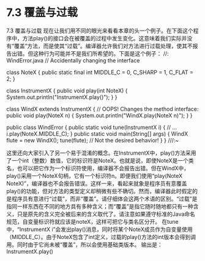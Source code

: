 # 7.3 覆盖与过载


7.3 覆盖与过载
现在让我们用不同的眼光来看看本章的头一个例子。在下面这个程序中，方法play()的接口会在被覆盖的过程中发生变化。这意味着我们实际并没有“覆盖”方法，而是使其“过载”。编译器允许我们对方法进行过载处理，使其不报告出错。但这种行为可能并不是我们所希望的。下面是这个例子：
//: WindError.java 
// Accidentally changing the interface

class NoteX {
  public static final int
    MIDDLE_C = 0, C_SHARP = 1, C_FLAT = 2;
}

class InstrumentX {
  public void play(int NoteX) {
    System.out.println("InstrumentX.play()");
  }
}

class WindX extends InstrumentX {
  // OOPS! Changes the method interface:
  public void play(NoteX n) {
    System.out.println("WindX.play(NoteX n)");
  }
}

public class WindError {
  public static void tune(InstrumentX i) {
    // ...
    i.play(NoteX.MIDDLE_C);
  }
  public static void main(String[] args) {
    WindX flute = new WindX();
    tune(flute); // Not the desired behavior!
  }
} ///:~

这里还向大家引入了另一个易于混淆的概念。在InstrumentX中，play()方法采用了一个int（整数）数值，它的标识符是NoteX。也就是说，即使NoteX是一个类名，也可以把它作为一个标识符使用，编译器不会报告出错。但在WindX中，play()采用一个NoteX句柄，它有一个标识符n。即便我们使用“play(NoteX NoteX)”，编译器也不会报告错误。这样一来，看起来就象是程序员有意覆盖play()的功能，但对方法的类型定义却稍微有些不确切。然而，编译器此时假定的是程序员有意进行“过载”，而非“覆盖”。请仔细体会这两个术语的区别。“过载”是指同一样东西在不同的地方具有多种含义；而“覆盖”是指它随时随地都只有一种含义，只是原先的含义完全被后来的含义取代了。请注意如果遵守标准的Java命名规范，自变量标识符就应该是noteX，这样可把它与类名区分开。
在tune中，“InstrumentX i”会发出play()消息，同时将某个NoteX成员作为自变量使用（MIDDLE_C）。由于NoteX包含了int定义，过载的play()方法的int版本会得到调用。同时由于它尚未被“覆盖”，所以会使用基础类版本。
输出是：
InstrumentX.play()
